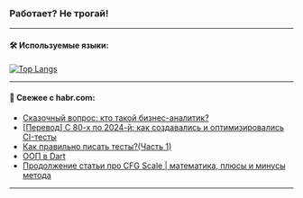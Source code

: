 ### Работает? Не трогай!

---
<!--
#### 🛠️ Technical stack:

![Java](https://img.shields.io/badge/Java-informational?logo=Oracle&style=flat&logoColor=white&color=FF4500)
![Kotlin](https://img.shields.io/badge/Kotlin-informational?logo=Kotlin&style=flat&logoColor=white&color=774D97)
![TS](https://img.shields.io/badge/TypeScript-informational?logo=typeScript&style=flat&logoColor=black&color=017acc)
![Python](https://img.shields.io/badge/Python-informational?logo=Python&style=flat&logoColor=black&color=ffdd54) <br>
![Spring](https://img.shields.io/badge/Spring-informational?logo=Spring&style=flat&logoColor=white&color=6DB33F) 
![SpringBoot](https://img.shields.io/badge/SpringBoot-informational?logo=SpringBoot&style=flat&logoColor=white&color=6DB33F)
![Nest](https://img.shields.io/badge/NestJS-informational?logo=NestJS&style=flat&logoColor=white&color=E0234E) 
![NodeJS](https://img.shields.io/badge/NodeJS-informational?logo=node.js&style=flat&logoColor=white&color=70A760)<br>
![PostgreSQL](https://img.shields.io/badge/PostgreSQL-informational?logo=PostgreSQL&style=flat&logoColor=white&color=DAA520)
![MongoDB](https://img.shields.io/badge/MongoDB-informational?logo=MongoDB&style=flat&logoColor=white&color=870000)
![Apache](https://img.shields.io/badge/Apache-informational?logo=apache&style=flat&logoColor=white&color=f74e28)

___ 
-->

#### 🛠️ Используемые языки:

[![Top Langs](https://github-readme-stats-u2qms2cxw-advtsettinggmailcoms-projects.vercel.app/api/top-langs/?username=zloylis&langs_count=10&hide_title=true&title_color=e6edf3&size_weight=0.5&count_weight=0.5&layout=compact&hide_progress=true&hide_border=true&theme=dracula)](https://github.com/zloylis)

<!---


####  :octocat:&nbsp;&nbsp; Статистика:

![GitHub stats](https://github-readme-stats-u2qms2cxw-advtsettinggmailcoms-projects.vercel.app/api?username=zloylis&show_icons=true&hide_border=true&theme=dracula&title_color=e6edf3&include_all_commits=true&count_private=true&hide_rank=false&hide_title=true&rank_icon=github)
-->
---

#### 💬 Свежее с habr.com:

<!-- BLOG-POST-LIST:START -->
- [Сказочный вопрос: кто такой бизнес-аналитик?](https://habr.com/ru/companies/rostelecom/articles/845800/?utm_source=habrahabr&utm_medium=rss&utm_campaign=845800)
- [[Перевод] С 80-х по 2024-й: как создавались и оптимизировались CI-тесты](https://habr.com/ru/companies/netologyru/articles/845756/?utm_source=habrahabr&utm_medium=rss&utm_campaign=845756)
- [Как правильно писать тесты?&lpar;Часть 1&rpar;](https://habr.com/ru/articles/845774/?utm_source=habrahabr&utm_medium=rss&utm_campaign=845774)
- [ООП в Dart](https://habr.com/ru/articles/845748/?utm_source=habrahabr&utm_medium=rss&utm_campaign=845748)
- [Продолжение статьи про CFG Scale | математика, плюсы и минусы метода](https://habr.com/ru/articles/845746/?utm_source=habrahabr&utm_medium=rss&utm_campaign=845746)
<!-- BLOG-POST-LIST:END -->

---
